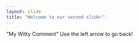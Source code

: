 ```yaml
---
layout: slide
title: "Welcome to our second slide!"
---
```

"My Witty Comment"
Use the left arrow to go back!
